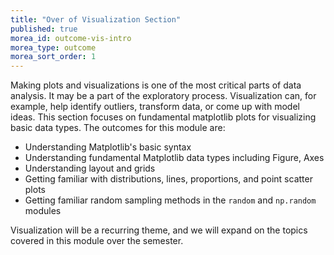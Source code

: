 ```yaml
---
title: "Over of Visualization Section"
published: true
morea_id: outcome-vis-intro
morea_type: outcome
morea_sort_order: 1
---
```



Making plots and visualizations is one of the most critical parts of data analysis. It may be a part of the exploratory process. Visualization can, for example, help identify outliers, transform data, or come up with model ideas. This section focuses on fundamental matplotlib plots for visualizing basic data types. The outcomes for this module are:

 * Understanding Matplotlib's basic syntax
 * Understanding fundamental Matplotlib data types including Figure, Axes
 * Understanding layout and grids
 * Getting familiar with distributions, lines, proportions, and point scatter plots
 * Getting familiar random sampling methods in the `random` and `np.random` modules

Visualization will be a recurring theme, and we will expand on the topics covered in this module over the semester.
